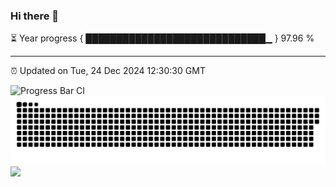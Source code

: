 ### Hi there 👋

⏳ Year progress { █████████████████████████████▁ } 97.96 %

---

⏰ Updated on Tue, 24 Dec 2024 12:30:30 GMT

![Progress Bar CI](https://github.com/liununu/liununu/workflows/Progress%20Bar%20CI/badge.svg)![](https://raw.githubusercontent.com/L1cardo/L1cardo/main/assets/github-contribution-grid-snake.svg)![](https://raw.githubusercontent.com/seesaws/seesaws/main/assets/github-contribution-grid-snake.svg)
